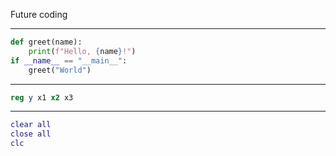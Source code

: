 Future coding

---

```python
def greet(name):
    print(f"Hello, {name}!")
if __name__ == "__main__":
    greet("World")
```

---

```stata
reg y x1 x2 x3
```

---

```matlab
clear all
close all
clc
```